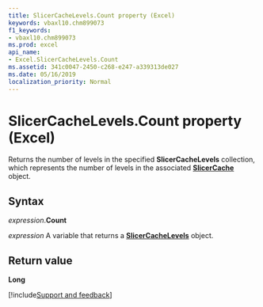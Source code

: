 ```yaml
---
title: SlicerCacheLevels.Count property (Excel)
keywords: vbaxl10.chm899073
f1_keywords:
- vbaxl10.chm899073
ms.prod: excel
api_name:
- Excel.SlicerCacheLevels.Count
ms.assetid: 341c0047-2450-c268-e247-a339313de027
ms.date: 05/16/2019
localization_priority: Normal
---
```



# SlicerCacheLevels.Count property (Excel)

Returns the number of levels in the specified **SlicerCacheLevels** collection, which represents the number of levels in the associated **[SlicerCache](Excel.SlicerCache.md)** object.


## Syntax

_expression_.**Count**

_expression_ A variable that returns a **[SlicerCacheLevels](Excel.SlicerCacheLevels.md)** object.


## Return value

**Long**




[!include[Support and feedback](~/includes/feedback-boilerplate.md)]